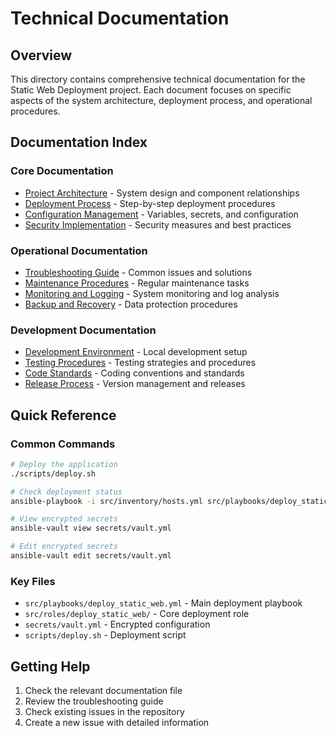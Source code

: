 # Technical Documentation

## Overview

This directory contains comprehensive technical documentation for the Static Web Deployment project. Each document focuses on specific aspects of the system architecture, deployment process, and operational procedures.

## Documentation Index

### Core Documentation

- [Project Architecture](architecture.md) - System design and component relationships
- [Deployment Process](deployment-process.md) - Step-by-step deployment procedures
- [Configuration Management](configuration-management.md) - Variables, secrets, and configuration
- [Security Implementation](security.md) - Security measures and best practices

### Operational Documentation

- [Troubleshooting Guide](troubleshooting.md) - Common issues and solutions
- [Maintenance Procedures](maintenance.md) - Regular maintenance tasks
- [Monitoring and Logging](monitoring.md) - System monitoring and log analysis
- [Backup and Recovery](backup-recovery.md) - Data protection procedures

### Development Documentation

- [Development Environment](development-environment.md) - Local development setup
- [Testing Procedures](testing.md) - Testing strategies and procedures
- [Code Standards](code-standards.md) - Coding conventions and standards
- [Release Process](release-process.md) - Version management and releases

## Quick Reference

### Common Commands

```bash
# Deploy the application
./scripts/deploy.sh

# Check deployment status
ansible-playbook -i src/inventory/hosts.yml src/playbooks/deploy_static_web.yml --check

# View encrypted secrets
ansible-vault view secrets/vault.yml

# Edit encrypted secrets
ansible-vault edit secrets/vault.yml
```

### Key Files

- `src/playbooks/deploy_static_web.yml` - Main deployment playbook
- `src/roles/deploy_static_web/` - Core deployment role
- `secrets/vault.yml` - Encrypted configuration
- `scripts/deploy.sh` - Deployment script

## Getting Help

1. Check the relevant documentation file
2. Review the troubleshooting guide
3. Check existing issues in the repository
4. Create a new issue with detailed information
